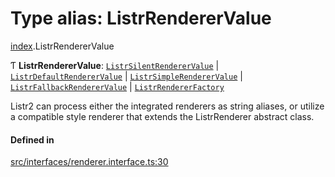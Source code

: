 # Type alias: ListrRendererValue

[index](../modules/index.md).ListrRendererValue

Ƭ **ListrRendererValue**: [`ListrSilentRendererValue`](index.ListrSilentRendererValue.md) \| [`ListrDefaultRendererValue`](index.ListrDefaultRendererValue.md) \| [`ListrSimpleRendererValue`](index.ListrSimpleRendererValue.md) \| [`ListrFallbackRendererValue`](index.ListrFallbackRendererValue.md) \| [`ListrRendererFactory`](index.ListrRendererFactory.md)

Listr2 can process either the integrated renderers as string aliases,
or utilize a compatible style renderer that extends the ListrRenderer abstract class.

#### Defined in

[src/interfaces/renderer.interface.ts:30](https://github.com/cenk1cenk2/listr2/blob/70fdfc5/src/interfaces/renderer.interface.ts#L30)
